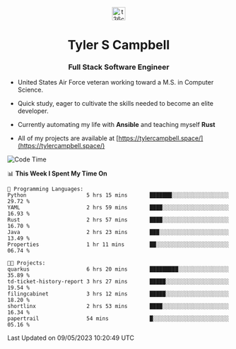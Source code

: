 <p align="center">
<a href="https://www.linkedin.com/in/t36campbell" target="blank"><img align="center" src="https://ik.imagekit.io/t36campbell/Portfolio/linkedin.png.original_m8bbGgPh6.png" alt="t36campbell" height="30" width="30" /></a>
</p>
<h1 align="center">Tyler S Campbell</h1>
<h3 align="center">Full Stack Software Engineer</h3>

* United States Air Force veteran working toward a M.S. in Computer Science.

* Quick study, eager to cultivate the skills needed to become an elite developer.

* Currently automating my life with **Ansible** and teaching myself **Rust**

* All of my projects are available at [https://tylercampbell.space/](https://tylercampbell.space/)

<!--START_SECTION:waka-->
![Code Time](http://img.shields.io/badge/Code%20Time-2%2C465%20hrs%2053%20mins-blue)

📊 **This Week I Spent My Time On** 

```text
💬 Programming Languages: 
Python                   5 hrs 15 mins       ███████░░░░░░░░░░░░░░░░░░   29.72 % 
YAML                     2 hrs 59 mins       ████░░░░░░░░░░░░░░░░░░░░░   16.93 % 
Rust                     2 hrs 57 mins       ████░░░░░░░░░░░░░░░░░░░░░   16.70 % 
Java                     2 hrs 23 mins       ███░░░░░░░░░░░░░░░░░░░░░░   13.49 % 
Properties               1 hr 11 mins        ██░░░░░░░░░░░░░░░░░░░░░░░   06.74 % 

🐱‍💻 Projects: 
quarkus                  6 hrs 20 mins       █████████░░░░░░░░░░░░░░░░   35.89 % 
td-ticket-history-report 3 hrs 27 mins       █████░░░░░░░░░░░░░░░░░░░░   19.54 % 
filingcabinet            3 hrs 12 mins       █████░░░░░░░░░░░░░░░░░░░░   18.20 % 
shortlinx                2 hrs 53 mins       ████░░░░░░░░░░░░░░░░░░░░░   16.34 % 
papertrail               54 mins             █░░░░░░░░░░░░░░░░░░░░░░░░   05.16 % 
```


 Last Updated on 09/05/2023 10:20:49 UTC
<!--END_SECTION:waka-->
